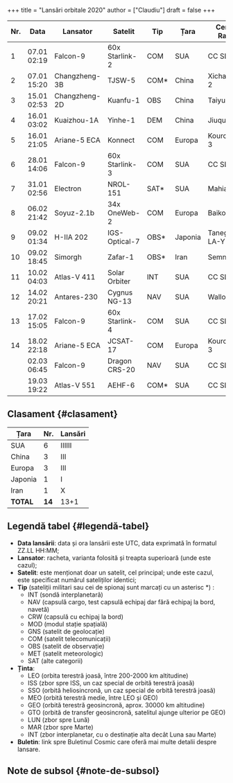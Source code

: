 +++
title = "Lansări orbitale 2020"
author = ["Claudiu"]
draft = false
+++

| Nr. | Data        | Lansator      | Satelit        | Tip   | Țara    | Centru / Rampa    | Ținta | Rezultat | Buletin        |
|-----|-------------|---------------|----------------|-------|---------|-------------------|-------|----------|----------------|
| 1   | 07.01 02:19 | Falcon-9      | 60x Starlink-2 | COM   | SUA     | CC SLC-40         | LEO   | Succes   | [57](/bul/057) |
| 2   | 07.01 15:20 | Changzheng-3B | TJSW-5         | COM\* | China   | Xichang LC-2      | GTO   | Succes   | [57](/bul/057) |
| 3   | 15.01 02:53 | Changzheng-2D | Kuanfu-1       | OBS   | China   | Taiyua LC-9       | LEO   | Succes   | [58](/bul/058) |
| 4   | 16.01 03:02 | Kuaizhou-1A   | Yinhe-1        | DEM   | China   | Jiuquan           | SSO   | Succes   | [59](/bul/059) |
| 5   | 16.01 21:05 | Ariane-5 ECA  | Konnect        | COM   | Europa  | Kourou ELA-3      | GEO   | Succes   | [59](/bul/059) |
| 6   | 28.01 14:06 | Falcon-9      | 60x Starlink-3 | COM   | SUA     | CC SLC-40         | LEO   | Succes   | [60](/bul/060) |
| 7   | 31.01 02:56 | Electron      | NROL-151       | SAT\* | SUA     | Mahia LC-1        | LEO   | Succes   | [61](/bul/061) |
| 8   | 06.02 21:42 | Soyuz-2.1b    | 34x OneWeb-2   | COM   | Europa  | Baikonur          | LEO   | Succes   | [62](/bul/062) |
| 9   | 09.02 01:34 | H-IIA 202     | IGS-Optical-7  | OBS\* | Japonia | Tanegashima LA-Y1 | SSO   | Succes   | [62](/bul/062) |
| 10  | 09.02 18:45 | Simorgh       | Zafar-1        | OBS\* | Iran    | Semnan            | LEO   | Eșec     | [62](/bul/062) |
| 11  | 10.02 04:03 | Atlas-V 411   | Solar Orbiter  | INT   | SUA     | CC SLC-41         | INT   | Succes   | [62](/bul/062) |
| 12  | 14.02 20:21 | Antares-230   | Cygnus NG-13   | NAV   | SUA     | Wallops 0A        | ISS   | Succes   | 63             |
| 13  | 17.02 15:05 | Falcon-9      | 60x Starlink-4 | COM   | SUA     | CC SLC-40         | LEO   | Succes   | 63             |
| 14  | 18.02 22:18 | Ariane-5 ECA  | JCSAT-17       | COM   | Europa  | Kourou ELA-3      | GEO   | Succes   | 63             |
|     | 02.03 06:45 | Falcon-9      | Dragon CRS-20  | NAV   | SUA     | CC SLC-40         | ISS   |          |                |
|     | 19.03 19:22 | Atlas-V 551   | AEHF-6         | COM\* | SUA     | CC SLC-41         | GEO   |          |                |


## Clasament {#clasament}

| Țara      | Nr.    | Lansări |
|-----------|--------|---------|
| SUA       | 6      | IIIIII  |
| China     | 3      | III     |
| Europa    | 3      | III     |
| Japonia   | 1      | I       |
| Iran      | 1      | X       |
| **TOTAL** | **14** | 13+1    |


## Legendă tabel {#legendă-tabel}

-   **Data lansării**: data și ora lansării este UTC, data exprimată în formatul ZZ.LL HH:MM;
-   **Lansator**: racheta, varianta folosită și treapta superioară (unde este cazul);
-   **Satelit**: este menționat doar un satelit, cel principal; unde este cazul, este specificat numărul sateliților identici;
-   **Tip** (sateliții militari sau cei de spionaj sunt marcați cu un asterisc \*) :
    -   INT (sondă interplanetară)
    -   NAV (capsulă cargo, test capsulă echipaj dar fără echipaj la bord, navetă)
    -   CRW (capsulă cu echipaj la bord)
    -   MOD (modul stație spațială)
    -   GNS (satelit de geolocație)
    -   COM (satelit telecomunicații)
    -   OBS (satelit de observație)
    -   MET (satelit meteorologic)
    -   SAT (alte categorii)
-   **Ținta**:
    -   LEO (orbita terestră joasă, între 200-2000 km altitudine)
    -   ISS (zbor spre ISS, un caz special de orbită terestră joasă)
    -   SSO (orbită heliosincronă, un caz special de orbită terestră joasă)
    -   MEO (orbită terestră medie, între LEO și GEO)
    -   GEO (orbită terestră geosincronă, aprox. 30000 km altitudine)
    -   GTO (orbită de transfer geosincronă, satelitul ajunge ulterior pe GEO)
    -   LUN (zbor spre Lună)
    -   MAR (zbor spre Marte)
    -   INT (zbor interplanetar, cu o destinație alta decât Luna sau Marte)
-   **Buletin**: link spre Buletinul Cosmic care oferă mai multe detalii despre lansare.


## Note de subsol {#note-de-subsol}